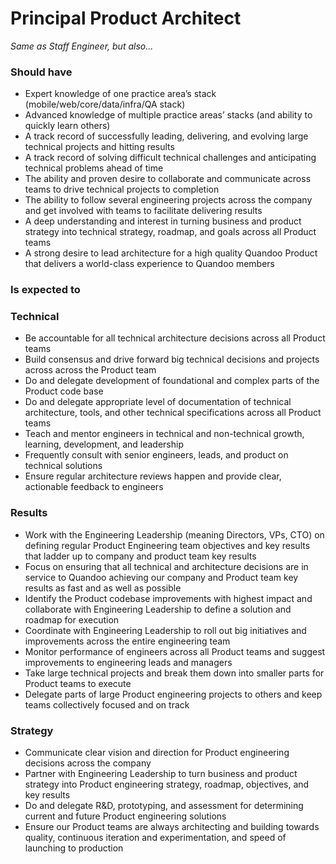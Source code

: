 Principal Product Architect
=====================
 
*Same as Staff Engineer, but also...*
 
### Should have
* Expert knowledge of one practice area’s stack (mobile/web/core/data/infra/QA stack)
* Advanced knowledge of multiple practice areas’ stacks (and ability to quickly learn others)
* A track record of successfully leading, delivering, and evolving large technical projects and hitting results
* A track record of solving difficult technical challenges and anticipating technical problems ahead of time
* The ability and proven desire to collaborate and communicate across teams to drive technical projects to completion
* The ability to follow several engineering projects across the company and get involved with teams to facilitate delivering results
* A deep understanding and interest in turning business and product strategy into technical strategy, roadmap, and goals across all Product teams
* A strong desire to lead architecture for a high quality Quandoo Product that delivers a world-class experience to Quandoo members
 
### Is expected to
### Technical
* Be accountable for all technical architecture decisions across all Product teams
* Build consensus and drive forward big technical decisions and projects across across the Product team
* Do and delegate development of foundational and complex parts of the Product code base 
* Do and delegate appropriate level of documentation of technical architecture, tools, and other technical specifications across all Product teams
* Teach and mentor engineers in technical and non-technical growth, learning, development, and leadership
* Frequently consult with senior engineers, leads, and product on technical solutions
* Ensure regular architecture reviews happen and provide clear, actionable feedback to engineers
 
### Results
* Work with the Engineering Leadership (meaning Directors, VPs, CTO) on defining regular Product Engineering team objectives and key results that ladder up to company and product team key results
* Focus on ensuring that all technical and architecture decisions are in service to Quandoo achieving our company and Product team key results as fast and as well as possible
* Identify the Product codebase improvements with highest impact and collaborate with Engineering Leadership to define a solution and roadmap for execution
* Coordinate with Engineering Leadership to roll out big initiatives and improvements across the entire engineering team
* Monitor performance of engineers across all Product teams and suggest improvements to engineering leads and managers
* Take large technical projects and break them down into smaller parts for Product teams to execute
* Delegate parts of large Product engineering projects to others and keep teams collectively focused and on track
 
### Strategy
* Communicate clear vision and direction for Product engineering decisions across the company
* Partner with Engineering Leadership to turn business and product strategy into Product engineering strategy, roadmap, objectives, and key results
* Do and delegate R&D, prototyping, and assessment for determining current and future Product engineering solutions
* Ensure our Product teams are always architecting and building towards quality, continuous iteration and experimentation, and speed of launching to production
